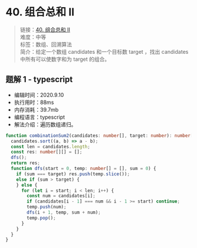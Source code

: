 # 40. 组合总和 II

> 链接：[40. 组合总和 II](https://leetcode-cn.com/problems/combination-sum-ii/)  
> 难度：中等  
> 标签：数组、回溯算法  
> 简介：给定一个数组 candidates 和一个目标数 target ，找出 candidates 中所有可以使数字和为 target 的组合。

## 题解 1 - typescript

- 编辑时间：2020.9.10
- 执行用时：88ms
- 内存消耗：39.7mb
- 编程语言：typescript
- 解法介绍：遍历数组递归。

```typescript
function combinationSum2(candidates: number[], target: number): number[][] {
  candidates.sort((a, b) => a - b);
  const len = candidates.length;
  const res: number[][] = [];
  dfs();
  return res;
  function dfs(start = 0, temp: number[] = [], sum = 0) {
    if (sum === target) res.push(temp.slice());
    else if (sum > target) {
    } else {
      for (let i = start; i < len; i++) {
        const num = candidates[i];
        if (candidates[i - 1] === num && i - 1 >= start) continue;
        temp.push(num);
        dfs(i + 1, temp, sum + num);
        temp.pop();
      }
    }
  }
}
```
